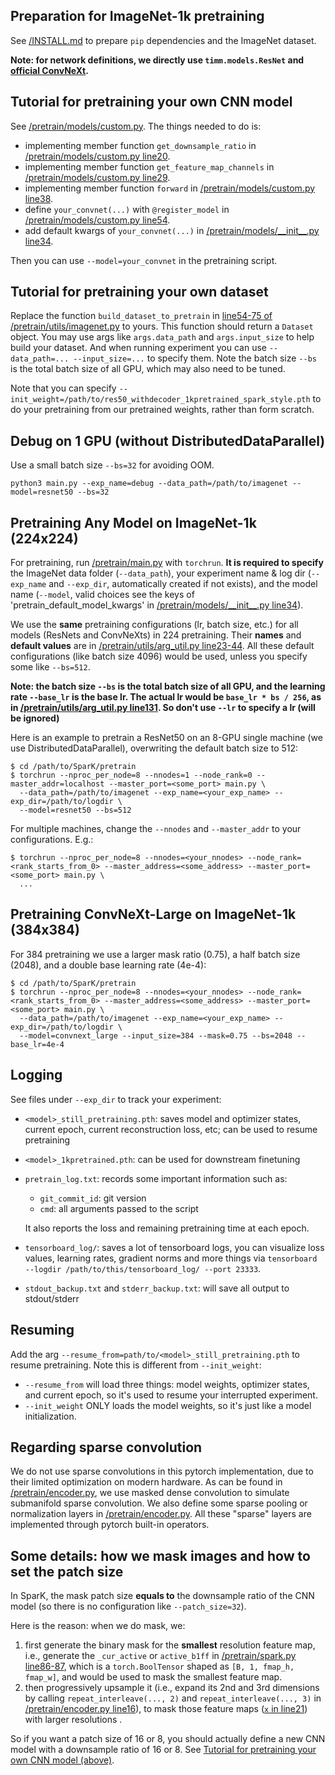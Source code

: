 ## Preparation for ImageNet-1k pretraining

See [/INSTALL.md](/INSTALL.md) to prepare `pip` dependencies and the ImageNet dataset.

**Note: for network definitions, we directly use `timm.models.ResNet` and [official ConvNeXt](https://github.com/facebookresearch/ConvNeXt/blob/048efcea897d999aed302f2639b6270aedf8d4c8/models/convnext.py).**


## Tutorial for pretraining your own CNN model

See [/pretrain/models/custom.py](/pretrain/models/custom.py). The things needed to do is:

- implementing member function `get_downsample_ratio` in [/pretrain/models/custom.py line20](/pretrain/models/custom.py#L20).
- implementing member function `get_feature_map_channels` in [/pretrain/models/custom.py line29](/pretrain/models/custom.py#L29).
- implementing member function `forward` in [/pretrain/models/custom.py line38](/pretrain/models/custom.py#L38).
- define `your_convnet(...)` with `@register_model` in [/pretrain/models/custom.py line54](/pretrain/models/custom.py#L53-L54).
- add default kwargs of `your_convnet(...)` in [/pretrain/models/\_\_init\_\_.py line34](/pretrain/models/__init__.py#L34).

Then you can use `--model=your_convnet` in the pretraining script.


## Tutorial for pretraining your own dataset

Replace the function `build_dataset_to_pretrain` in [line54-75 of /pretrain/utils/imagenet.py](/pretrain/utils/imagenet.py#L54-L75) to yours.
This function should return a `Dataset` object. You may use args like `args.data_path` and `args.input_size` to help build your dataset. And when running experiment you can use `--data_path=... --input_size=...` to specify them.
Note the batch size `--bs` is the total batch size of all GPU, which may also need to be tuned.

Note that you can specify `--init_weight=/path/to/res50_withdecoder_1kpretrained_spark_style.pth` to do your pretraining from our pretrained weights, rather than form scratch.

## Debug on 1 GPU (without DistributedDataParallel)

Use a small batch size `--bs=32` for avoiding OOM.

```shell script
python3 main.py --exp_name=debug --data_path=/path/to/imagenet --model=resnet50 --bs=32
```


## Pretraining Any Model on ImageNet-1k (224x224)

For pretraining, run [/pretrain/main.py](/pretrain/main.py) with `torchrun`.
**It is required to specify** the ImageNet data folder (`--data_path`), your experiment name & log dir (`--exp_name` and `--exp_dir`, automatically created if not exists), and the model name (`--model`, valid choices see the keys of 'pretrain_default_model_kwargs' in [/pretrain/models/\_\_init\_\_.py line34](/pretrain/models/__init__.py#L34)).

We use the **same** pretraining configurations (lr, batch size, etc.) for all models (ResNets and ConvNeXts) in 224 pretraining.
Their **names** and **default values** are in [/pretrain/utils/arg_util.py line23-44](/pretrain/utils/arg_util.py#L23-L44).
All these default configurations (like batch size 4096) would be used, unless you specify some like `--bs=512`.

**Note: the batch size `--bs` is the total batch size of all GPU, and the learning rate `--base_lr` is the base lr. The actual lr would be `base_lr * bs / 256`, as in [/pretrain/utils/arg_util.py line131](/pretrain/utils/arg_util.py#L131). So don't use `--lr` to specify a lr (will be ignored)**

Here is an example to pretrain a ResNet50 on an 8-GPU single machine (we use DistributedDataParallel), overwriting the default batch size to 512:
```shell script
$ cd /path/to/SparK/pretrain
$ torchrun --nproc_per_node=8 --nnodes=1 --node_rank=0 --master_addr=localhost --master_port=<some_port> main.py \
  --data_path=/path/to/imagenet --exp_name=<your_exp_name> --exp_dir=/path/to/logdir \
  --model=resnet50 --bs=512
```

For multiple machines, change the `--nnodes` and `--master_addr` to your configurations. E.g.:
```shell script
$ torchrun --nproc_per_node=8 --nnodes=<your_nnodes> --node_rank=<rank_starts_from_0> --master_address=<some_address> --master_port=<some_port> main.py \
  ...
```

## Pretraining ConvNeXt-Large on ImageNet-1k (384x384)

For 384 pretraining we use a larger mask ratio (0.75), a half batch size (2048), and a double base learning rate (4e-4):

```shell script
$ cd /path/to/SparK/pretrain
$ torchrun --nproc_per_node=8 --nnodes=<your_nnodes> --node_rank=<rank_starts_from_0> --master_address=<some_address> --master_port=<some_port> main.py \
  --data_path=/path/to/imagenet --exp_name=<your_exp_name> --exp_dir=/path/to/logdir \
  --model=convnext_large --input_size=384 --mask=0.75 --bs=2048 --base_lr=4e-4
```

## Logging

See files under `--exp_dir` to track your experiment:

- `<model>_still_pretraining.pth`: saves model and optimizer states, current epoch, current reconstruction loss, etc; can be used to resume pretraining
- `<model>_1kpretrained.pth`: can be used for downstream finetuning
- `pretrain_log.txt`: records some important information such as:
    - `git_commit_id`: git version
    - `cmd`: all arguments passed to the script
    
    It also reports the loss and remaining pretraining time at each epoch.

- `tensorboard_log/`: saves a lot of tensorboard logs, you can visualize loss values, learning rates, gradient norms and more things via `tensorboard --logdir /path/to/this/tensorboard_log/ --port 23333`.
- `stdout_backup.txt` and `stderr_backup.txt`: will save all output to stdout/stderr


## Resuming

Add the arg `--resume_from=path/to/<model>_still_pretraining.pth` to resume pretraining. Note this is different from `--init_weight`:

- `--resume_from` will load three things: model weights, optimizer states, and current epoch, so it's used to resume your interrupted experiment.
- `--init_weight` ONLY loads the model weights, so it's just like a model initialization.


## Regarding sparse convolution

We do not use sparse convolutions in this pytorch implementation, due to their limited optimization on modern hardware.
As can be found in [/pretrain/encoder.py](/pretrain/encoder.py), we use masked dense convolution to simulate submanifold sparse convolution.
We also define some sparse pooling or normalization layers in [/pretrain/encoder.py](/pretrain/encoder.py).
All these "sparse" layers are implemented through pytorch built-in operators.


## Some details: how we mask images and how to set the patch size

In SparK, the mask patch size **equals to** the downsample ratio of the CNN model (so there is no configuration like `--patch_size=32`).

Here is the reason: when we do mask, we:

1. first generate the binary mask for the **smallest** resolution feature map, i.e., generate the `_cur_active` or `active_b1ff` in [/pretrain/spark.py line86-87](/pretrain/spark.py#L86-L87), which is a `torch.BoolTensor` shaped as `[B, 1, fmap_h, fmap_w]`, and would be used to mask the smallest feature map.
3. then progressively upsample it (i.e., expand its 2nd and 3rd dimensions by calling `repeat_interleave(..., 2)` and `repeat_interleave(..., 3)` in [/pretrain/encoder.py line16](/pretrain/encoder.py#L16)), to mask those feature maps ([`x` in line21](/pretrain/encoder.py#L21)) with larger resolutions .

So if you want a patch size of 16 or 8, you should actually define a new CNN model with a downsample ratio of 16 or 8.
See [Tutorial for pretraining your own CNN model (above)](https://github.com/keyu-tian/SparK/tree/main/pretrain/#tutorial-for-pretraining-your-own-cnn-model).
